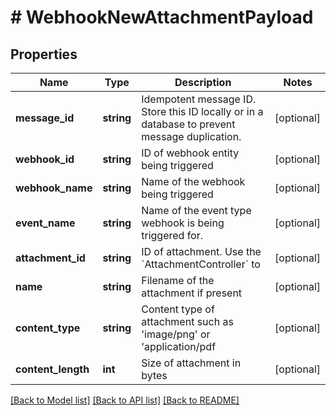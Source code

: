 # # WebhookNewAttachmentPayload

## Properties

Name | Type | Description | Notes
------------ | ------------- | ------------- | -------------
**message_id** | **string** | Idempotent message ID. Store this ID locally or in a database to prevent message duplication. | [optional] 
**webhook_id** | **string** | ID of webhook entity being triggered | [optional] 
**webhook_name** | **string** | Name of the webhook being triggered | [optional] 
**event_name** | **string** | Name of the event type webhook is being triggered for. | [optional] 
**attachment_id** | **string** | ID of attachment. Use the &#x60;AttachmentController&#x60; to | [optional] 
**name** | **string** | Filename of the attachment if present | [optional] 
**content_type** | **string** | Content type of attachment such as &#39;image/png&#39; or &#39;application/pdf | [optional] 
**content_length** | **int** | Size of attachment in bytes | [optional] 

[[Back to Model list]](../../README#documentation-for-models) [[Back to API list]](../../README#documentation-for-api-endpoints) [[Back to README]](../../README)


